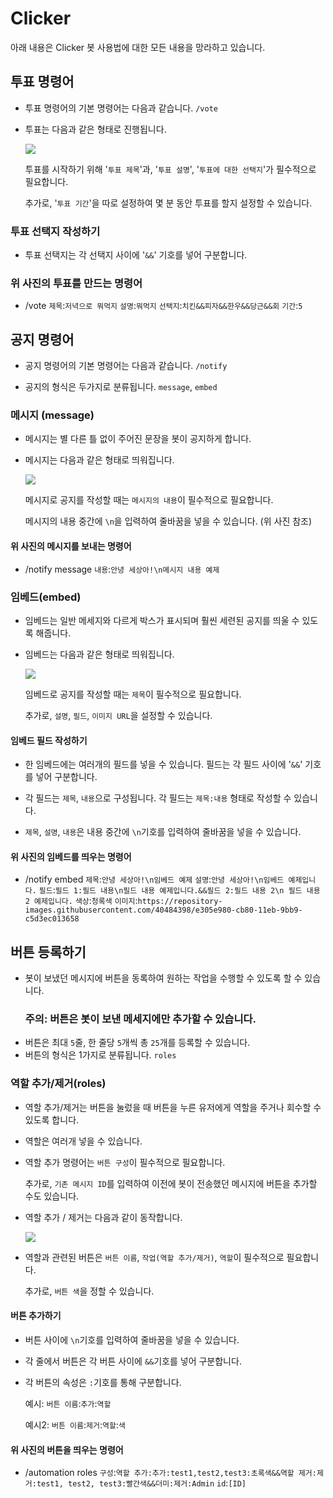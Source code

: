 # Clicker
아래 내용은 Clicker 봇 사용법에 대한 모든 내용을 망라하고 있습니다.

## 투표 명령어
- 투표 명령어의 기본 명령어는 다음과 같습니다. ``/vote`` 

- 투표는 다음과 같은 형태로 진행됩니다.

  ![](https://cdn.discordapp.com/attachments/898886636434260008/899677778725711953/unknown.png)

  투표를 시작하기 위해 '``투표 제목``'과, '``투표 설명``', '``투표에 대한 선택지``'가 필수적으로 필요합니다.

  추가로, '``투표 기간``'을 따로 설정하여 몇 분 동안 투표를 할지 설정할 수 있습니다.

### 투표 선택지 작성하기

- 투표 선택지는 각 선택지 사이에 '``&&``' 기호를 넣어 구분합니다.

### 위 사진의 투표를 만드는 명령어
- /vote ``제목``:``저녁으로 뭐먹지`` ``설명``:``뭐먹지`` ``선택지``:``치킨&&피자&&한우&&당근&&회`` ``기간``:``5``

## 공지 명령어
  - 공지 명령어의 기본 명령어는 다음과 같습니다. ``/notify``

  - 공지의 형식은 두가지로 분류됩니다. ``message``, ``embed``

  ### 메시지 (message)
  - 메시지는 별 다른 틀 없이 주어진 문장을 봇이 공지하게 합니다.
  - 메시지는 다음과 같은 형태로 띄워집니다.
      
      ![](https://cdn.discordapp.com/attachments/898886636434260008/899674133087019059/unknown.png)
      
     메시지로 공지를 작성할 때는 ``메시지의 내용``이 필수적으로 필요합니다.
     
     메시지의 내용 중간에 ``\n``을 입력하여 줄바꿈을 넣을 수 있습니다. (위 사진 참조)
     
  #### 위 사진의 메시지를 보내는 명령어
  - /notify message ``내용``:``안녕 세상아!\n메시지 내용 예제``

  ### 임베드(embed)
  - 임베드는 일반 메세지와 다르게 박스가 표시되며 훨씬 세련된 공지를 띄울 수 있도록 해줍니다.

  - 임베드는 다음과 같은 형태로 띄워집니다.

     ![](https://cdn.discordapp.com/attachments/898886636434260008/899673848763527178/unknown.png)

    임베드로 공지를 작성할 때는 ``제목``이 필수적으로 필요합니다.

    추가로, ``설명``, ``필드``, ``이미지 URL``을 설정할 수 있습니다.

  #### 임베드 필드 작성하기
  - 한 임베드에는 여러개의 필드를 넣을 수 있습니다.
    필드는 각 필드 사이에 '``&&``' 기호를 넣어 구분합니다.

  - 각 필드는 ``제목``, ``내용``으로 구성됩니다.
    각 필드는 ``제목:내용`` 형태로 작성할 수 있습니다.
   
  - ``제목``, ``설명``, ``내용``은 내용 중간에 ``\n``기호를 입력하여 줄바꿈을 넣을 수 있습니다.
  
  #### 위 사진의 임베드를 띄우는 명령어
  - /notify embed ``제목``:``안녕 세상아!\n임베드 예제`` ``설명``:``안녕 세상아!\n임베드 예제입니다.`` ``필드``:``필드 1:필드 내용\n필드 내용 예제입니다.&&필드 2:필드 내용 2\n 필드 내용 2 예제입니다.`` ``색상``:``청록색`` ``이미지``:``https://repository-images.githubusercontent.com/40484398/e305e980-cb80-11eb-9bb9-c5d3ec013658``

## 버튼 등록하기
 - 봇이 보냈던 메시지에 버튼을 동록하여 원하는 작업을 수행할 수 있도록 할 수 있습니다.
    ### 주의: 버튼은 봇이 보낸 메세지에만 추가할 수 있습니다.
 - 버튼은 최대 ``5``줄, 한 줄당 ``5``개씩 총 ``25``개를 등록할 수 있습니다.
 - 버튼의 형식은 1가지로 분류됩니다. ``roles``
 
 ### 역할 추가/제거(roles)
  - 역할 추가/제거는 버튼을 눌렀을 때 버튼을 누른 유저에게 역할을 주거나 회수할 수 있도록 합니다.
  - 역할은 여러개 넣을 수 있습니다.
  - 역할 추가 명령어는 ``버튼 구성``이 필수적으로 필요합니다.
    
    추가로, ``기존 메시지 ID``를 입력하여 이전에 봇이 전송했던 메시지에 버튼을 추가할 수도 있습니다.
    
  - 역할 추가 / 제거는 다음과 같이 동작합니다.

    ![](https://cdn.discordapp.com/attachments/898886636434260008/899715900582805504/Clicker-Canary_Demo2.1.gif)
    
  - 역할과 관련된 버튼은 ``버튼 이름``, ``작업(역할 추가/제거)``, ``역할``이 필수적으로 필요합니다.
    
    추가로, ``버튼 색``을 정할 수 있습니다.
    
 #### 버튼 추가하기
  - 버튼 사이에 ``\n``기호를 입력하여 줄바꿈을 넣을 수 있습니다.
  - 각 줄에서 버튼은 각 버튼 사이에 ``&&``기호를 넣어 구분합니다.
  - 각 버튼의 속성은 ``:``기호를 통해 구분합니다.
    
    예시: ``버튼 이름``:``추가``:``역할``
    
    예시2:  ``버튼 이름``:``제거``:``역할``:``색``
    
 #### 위 사진의 버튼을 띄우는 명령어
  - /automation roles ``구성``:``역할 추가:추가:test1,test2,test3:초록색&&역할 제거:제거:test1, test2, test3:빨간색&&더미:제거:Admin`` ``id``:``[ID]`` 
